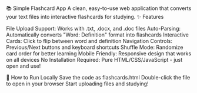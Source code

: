 📚 Simple Flashcard App
A clean, easy-to-use web application that converts your text files into interactive flashcards for studying.
✨ Features

File Upload Support: Works with .txt, .docx, and .doc files
Auto-Parsing: Automatically converts "Word: Definition" format into flashcards
Interactive Cards: Click to flip between word and definition
Navigation Controls: Previous/Next buttons and keyboard shortcuts
Shuffle Mode: Randomize card order for better learning
Mobile Friendly: Responsive design that works on all devices
No Installation Required: Pure HTML/CSS/JavaScript - just open and use!

🚀 How to Run Locally
      Save the code as flashcards.html
      Double-click the file to open in your browser
      Start uploading files and studying!
